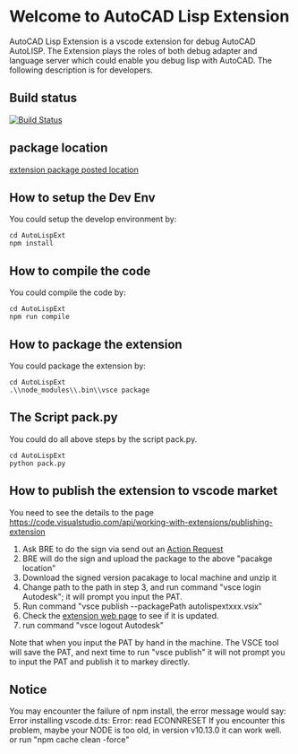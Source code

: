 # Welcome to AutoCAD Lisp Extension

AutoCAD Lisp Extension is a vscode extension for debug AutoCAD AutoLISP. The Extension plays the roles of both debug adapter and language server which could enable you debug lisp with AutoCAD. The following description is for developers.

## Build status

[![Build Status](https://master-2.jenkins.autodesk.com/buildStatus/icon?=job/AutoCAD/job/AutoLispExt/master)](https://master-2.jenkins.autodesk.com/buildStatus/icon?=job/AutoCAD/job/AutoLispExt/master/)

## package location

[extension package posted location](https://art-bobcat.autodesk.com/artifactory/webapp/#/artifacts/browse/tree/General/team-autocad-npm/autolispext/-)

## How to setup the Dev Env
You could setup the develop environment by:
```
cd AutoLispExt
npm install 
```

## How to compile the code
You could compile the code by:
```
cd AutoLispExt
npm run compile
```

## How to package the extension
You could package the extension by:
```
cd AutoLispExt
.\\node_modules\\.bin\\vsce package
```

## The Script pack.py
You could do all above steps  by the script pack.py.
```
cd AutoLispExt
python pack.py
```

## How to publish the extension to vscode market

You need to see the details to the page <https://code.visualstudio.com/api/working-with-extensions/publishing-extension>

1. Ask BRE to do the sign via send out an [Action Request](https://engineering.autodesk.com/esc/)
2. BRE will do the sign and upload the package to the above "pacakge location"
3. Download the signed version pacakage to local machine and unzip it
4. Change path to the path in step 3, and run command "vsce login Autodesk"; it will prompt you input the PAT.
5. Run command "vsce publish --packagePath autolispextxxx.vsix"
6. Check the [extension web page](https://marketplace.visualstudio.com/items?itemName=Autodesk.autolispext) to see if it is updated.
7. run command "vsce logout Autodesk"

Note that when you input the PAT by hand in the machine. The VSCE tool will save the PAT, and next time to run "vsce publish" it will not prompt you to input the PAT and publish it to markey directly.

## Notice

You may encounter the failure of npm install, the error message would say:
Error installing vscode.d.ts: Error: read ECONNRESET
If you encounter this problem, maybe your NODE is too old, in version v10.13.0 it 
can work well.
or run "npm cache clean -force"